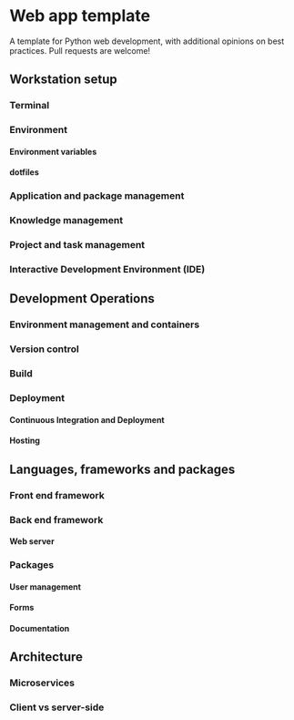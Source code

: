 # Web app template

A template for Python web development, with additional opinions on best practices.
Pull requests are welcome!

## Workstation setup

### Terminal
### Environment 
#### Environment variables 
#### dotfiles
### Application and package management
### Knowledge management
### Project and task management
### Interactive Development Environment (IDE)

## Development Operations

### Environment management and containers

### Version control

### Build

### Deployment
#### Continuous Integration and Deployment
#### Hosting

## Languages, frameworks and packages

### Front end framework


### Back end framework

#### Web server
### Packages
#### User management
#### Forms
#### 
#### Documentation

## Architecture

### Microservices
### Client vs server-side 
